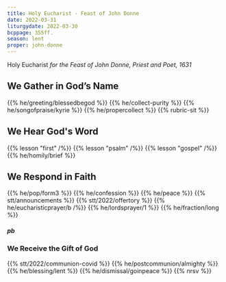 ```yaml
---
title: Holy Eucharist - Feast of John Donne
date: 2022-03-31
liturgydate: 2022-03-30
bcppage: 355ff.
season: lent
proper: john-donne
---
```

Holy Eucharist
_for the Feast of John Donne, Priest and Poet, 1631_

## We Gather in God’s Name
{{% he/greeting/blessedbegod %}}
{{% he/collect-purity %}}
{{% he/songofpraise/kyrie %}}
{{% he/propercollect  %}}
{{% rubric-sit %}}

## We Hear God's Word
{{% lesson "first" /%}}
{{% lesson "psalm" /%}}
{{% lesson "gospel" /%}}
{{% he/homily/brief %}}

## We Respond in Faith
{{% he/pop/form3 %}}
{{% he/confession %}}
{{% he/peace %}}
{{% stt/announcements %}}
{{% stt/2022/offertory %}}
{{% he/eucharisticprayer/b /%}}
{{% he/lordsprayer/1 %}}
{{% he/fraction/long %}}

##### pb
### We Receive the Gift of God
{{% stt/2022/communion-covid %}}
{{% he/postcommunion/almighty %}}
{{% he/blessing/lent %}}
{{% he/dismissal/goinpeace %}}
{{% nrsv %}}
